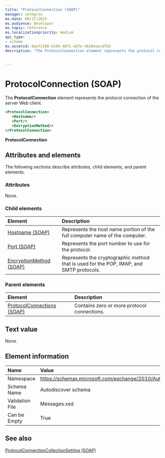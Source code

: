```yaml
---
title: "ProtocolConnection (SOAP)"
manager: sethgros
ms.date: 09/17/2015
ms.audience: Developer
ms.topic: reference
ms.localizationpriority: medium
api_type:
- schema
ms.assetid: 6eef2188-6194-48f1-ad7e-46104aecdf56
description: "The ProtocolConnection element represents the protocol connection of the server Web client."
 
 
---
```


# ProtocolConnection (SOAP)

The **ProtocolConnection** element represents the protocol connection of the server Web client. 
  
```XML
<ProtocolConnection>
   <Hostname/>
   <Port/>
   <EncryptionMethod/>
</ProtocolConnection>
```

 **ProtocolConnection**
## Attributes and elements

The following sections describe attributes, child elements, and parent elements.
  
### Attributes

None.
  
### Child elements

|**Element**|**Description**|
|:-----|:-----|
|[Hostname (SOAP)](hostname-soap.md) <br/> |Represents the host name portion of the full computer name of the computer.  <br/> |
|[Port (SOAP)](port-soap.md) <br/> |Represents the port number to use for the protocol.  <br/> |
|[EncryptionMethod (SOAP)](encryptionmethod-soap.md) <br/> |Represents the cryptographic method that is used for the POP, IMAP, and SMTP protocols.  <br/> |
   
### Parent elements

|**Element**|**Description**|
|:-----|:-----|
|[ProtocolConnections (SOAP)](protocolconnections-soap.md) <br/> |Contains zero or more protocol connections.  <br/> |
   
## Text value

None.
  
## Element information

|**Name**|**Value**|
|:-----|:-----|
|Namespace  <br/> |https://schemas.microsoft.com/exchange/2010/Autodiscover  <br/> |
|Schema Name  <br/> |Autodiscover schema  <br/> |
|Validation File  <br/> |Messages.xsd  <br/> |
|Can be Empty  <br/> |True  <br/> |
   
## See also



[ProtocolConnectionCollectionSetting (SOAP)](protocolconnectioncollectionsetting-soap.md)


